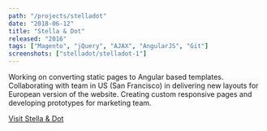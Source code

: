 ```yaml
---
path: "/projects/stelladot"
date: "2018-06-12"
title: "Stella & Dot"
released: "2016"
tags: ["Magento", "jQuery", "AJAX", "AngularJS", "Git"]
screenshots: ["stelladot/stelladot-1"]
---
```


Working on converting static pages to Angular based templates. Collaborating with team in US (San Francisco) in delivering new layouts for European version of the website. Creating custom responsive pages and developing prototypes for marketing team.

<a href="http://www.stelladot.com/" class="button">Visit Stella &amp; Dot</a>

